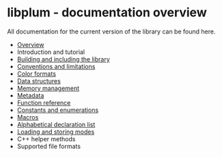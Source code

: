 # libplum - documentation overview

All documentation for the current version of the library can be found here.

- [Overview](overview.md)
- Introduction and tutorial
- [Building and including the library](building.md)
- [Conventions and limitations](conventions.md)
- [Color formats](colors.md)
- [Data structures](structs.md)
- [Memory management](memory.md)
- [Metadata](metadata.md)
- [Function reference](functions.md)
- [Constants and enumerations](constants.md)
- [Macros](macros.md)
- [Alphabetical declaration list](alpha.md)
- [Loading and storing modes](modes.md)
- C++ helper methods
- Supported file formats
